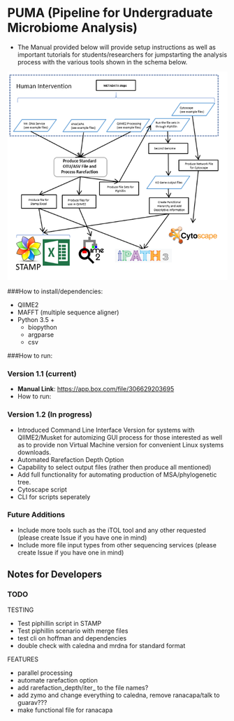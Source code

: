 # PUMA (Pipeline for Undergraduate Microbiome Analysis)
+ The Manual provided below will provide setup instructions as well as important tutorials for students/researchers for jumpstarting the analysis process with the various tools shown in the schema below.

![PUMA GENERAL FLOWCHART](https://github.com/keithgmitchell/PUMA/blob/master/examples/PUMA_flowchart.PNG)

###How to install/dependencies:
+ QIIME2
+ MAFFT (multiple sequence aligner)
+ Python 3.5 +
    + biopython
    + argparse
    + csv

###How to run:

### Version 1.1 (current)
+ **Manual Link**: https://app.box.com/file/306629203695
+  How to run:

### Version 1.2 (In progress)
+ Introduced Command Line Interface Version for systems with QIIME2/Musket for automizing GUI process for those 
interested as well as to provide non Virtual Machine version for convenient Linux systems downloads. 
+ Automated Rarefaction Depth Option
+ Capability to select output files (rather then produce all mentioned)
+ Add full functionality for automating production of MSA/phylogenetic tree.
+ Cytoscape script
+ CLI for scripts seperately 


### Future Additions
+ Include more tools such as the iTOL tool and any other requested (please create Issue if you have one in mind)
+ Include more file input types from other sequencing services (please create Issue if you have one in mind)



## Notes for Developers
### TODO

TESTING
+ Test piphillin script in STAMP
+ Test piphillin scenario with merge files
+ test cli on hoffman and dependencies
+ double check with caledna and mrdna for standard format

FEATURES
+ parallel processing
+ automate rarefaction option
+ add rarefaction_depth/iter_ to the file names?
+ add zymo and change everything to caledna, remove ranacapa/talk to guarav???
+ make functional file for ranacapa